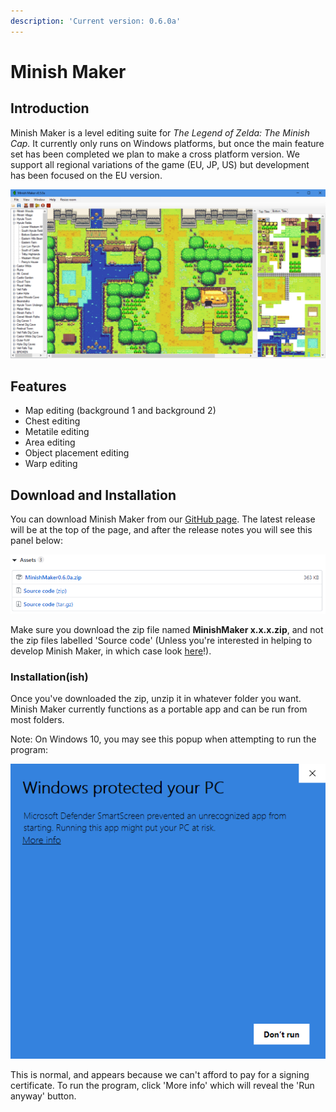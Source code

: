 ```yaml
---
description: 'Current version: 0.6.0a'
---
```


# Minish Maker

## Introduction

Minish Maker is a level editing suite for _The Legend of Zelda: The Minish Cap._ It currently only runs on Windows platforms, but once the main feature set has been completed we plan to make a cross platform version. We support all regional variations of the game \(EU, JP, US\) but development has been focused on the EU version.

![Main window of Minish Maker, showing a project loaded.](../.gitbook/assets/minishmaker.png)

## Features

* Map editing \(background 1 and background 2\)
* Chest editing
* Metatile editing
* Area editing
* Object placement editing
* Warp editing

## Download and Installation

You can download Minish Maker from our [GitHub page](https://github.com/minishmaker/minishmaker/releases/latest). The latest release will be at the top of the page, and after the release notes you will see this panel below:

![Note: the version number shown here may not be the same as yours](../.gitbook/assets/mmdownloadassets.png)

Make sure you download the zip file named **MinishMaker x.x.x.zip**, and not the zip files labelled 'Source code' \(Unless you're interested in helping to develop Minish Maker, in which case look [here](https://github.com/minishmaker/minishmaker/blob/master/CONTRIBUTING.md)!\).

### Installation\(ish\)

Once you've downloaded the zip, unzip it in whatever folder you want. Minish Maker currently functions as a portable app and can be run from most folders.

Note: On Windows 10, you may see this popup when attempting to run the program:

![Pesky Windows, who does it think it is protecting you?!](../.gitbook/assets/smartscreen.png)

This is normal, and appears because we can't afford to pay for a signing certificate. To run the program, click 'More info' which will reveal the 'Run anyway' button.



